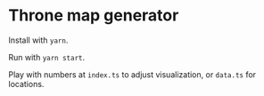 # Throne map generator

Install with `yarn`.

Run with `yarn start`.

Play with numbers at `index.ts` to adjust visualization, or `data.ts` for locations.
